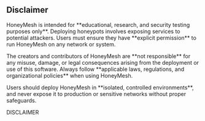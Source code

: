 <section className="disclaimer-section">
  <h2><strong>Disclaimer</strong></h2>
  <p>
    HoneyMesh is intended for **educational, research, and security testing purposes only**. 
    Deploying honeypots involves exposing services to potential attackers. Users must ensure they have 
    **explicit permission** to run HoneyMesh on any network or system.
  </p>
  <p>
    The creators and contributors of HoneyMesh are **not responsible** for any misuse, 
    damage, or legal consequences arising from the deployment or use of this software. 
    Always follow **applicable laws, regulations, and organizational policies** when using HoneyMesh.
  </p>
  <p>
    Users should deploy HoneyMesh in **isolated, controlled environments**, and never expose it 
    to production or sensitive networks without proper safeguards.
  </p>
</section>DISCLAIMER
